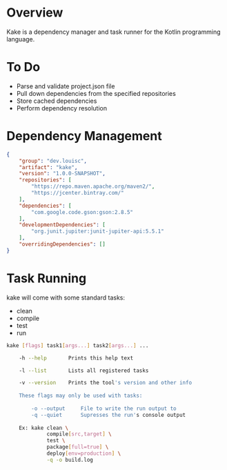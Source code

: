 # Overview

Kake is a dependency manager and task runner for the Kotlin programming language.


# To Do

- Parse and validate project.json file
- Pull down dependencies from the specified repositories
- Store cached dependencies
- Perform dependency resolution


# Dependency Management

```json
{
    "group": "dev.louisc",
    "artifact": "kake",
    "version": "1.0.0-SNAPSHOT",
    "repositories": [
        "https://repo.maven.apache.org/maven2/",
        "https://jcenter.bintray.com/"
    ],
    "dependencies": [
        "com.google.code.gson:gson:2.8.5"
    ],
    "developmentDependencies": [
        "org.junit.jupiter:junit-jupiter-api:5.5.1"
    ],
    "overridingDependencies": []
}
```


# Task Running

kake will come with some standard tasks:

- clean
- compile
- test
- run

```sh
kake [flags] task1[args...] task2[args...] ...

    -h --help       Prints this help text

    -l --list       Lists all registered tasks

    -v --version    Prints the tool's version and other info
    
    These flags may only be used with tasks:
    
        -o --output     File to write the run output to
        -q --quiet      Supresses the run's console output
        
    Ex: kake clean \
             compile[src,target] \
             test \
             package[full=true] \
             deploy[env=production] \
             -q -o build.log 
```
